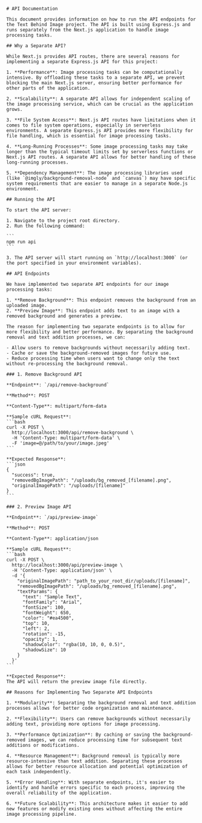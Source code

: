     # API Documentation

    This document provides information on how to run the API endpoints for the Text Behind Image project. The API is built using Express.js and runs separately from the Next.js application to handle image processing tasks.

    ## Why a Separate API?

    While Next.js provides API routes, there are several reasons for implementing a separate Express.js API for this project:

    1. **Performance**: Image processing tasks can be computationally intensive. By offloading these tasks to a separate API, we prevent blocking the main Next.js server, ensuring better performance for other parts of the application.

    2. **Scalability**: A separate API allows for independent scaling of the image processing service, which can be crucial as the application grows.

    3. **File System Access**: Next.js API routes have limitations when it comes to file system operations, especially in serverless environments. A separate Express.js API provides more flexibility for file handling, which is essential for image processing tasks.

    4. **Long-Running Processes**: Some image processing tasks may take longer than the typical timeout limits set by serverless functions or Next.js API routes. A separate API allows for better handling of these long-running processes.

    5. **Dependency Management**: The image processing libraries used (like `@imgly/background-removal-node` and `canvas`) may have specific system requirements that are easier to manage in a separate Node.js environment.

    ## Running the API

    To start the API server:

    1. Navigate to the project root directory.
    2. Run the following command:

    ```
    npm run api
    ```

    3. The API server will start running on `http://localhost:3000` (or the port specified in your environment variables).

    ## API Endpoints

    We have implemented two separate API endpoints for our image processing tasks:

    1. **Remove Background**: This endpoint removes the background from an uploaded image.
    2. **Preview Image**: This endpoint adds text to an image with a removed background and generates a preview.

    The reason for implementing two separate endpoints is to allow for more flexibility and better performance. By separating the background removal and text addition processes, we can:

    - Allow users to remove backgrounds without necessarily adding text.
    - Cache or save the background-removed images for future use.
    - Reduce processing time when users want to change only the text without re-processing the background removal.

    ### 1. Remove Background API

    **Endpoint**: `/api/remove-background`

    **Method**: POST

    **Content-Type**: multipart/form-data

    **Sample cURL Request**:
    ```bash
    curl -X POST \
      http://localhost:3000/api/remove-background \
      -H 'Content-Type: multipart/form-data' \
      -F 'image=@/path/to/your/image.jpeg'
    ```

    **Expected Response**:
    ```json
    {
      "success": true,
      "removedBgImagePath": "/uploads/bg_removed_[filename].png",
      "originalImagePath": "/uploads/[filename]"
    }
    ```

    ### 2. Preview Image API

    **Endpoint**: `/api/preview-image`

    **Method**: POST

    **Content-Type**: application/json

    **Sample cURL Request**:
    ```bash
    curl -X POST \
      http://localhost:3000/api/preview-image \
      -H 'Content-Type: application/json' \
      -d '{
        "originalImagePath": "path_to_your_root_dir/uploads/[filename]",
        "removedBgImagePath": "/uploads/bg_removed_[filename].png",
        "textParams": {
          "text": "Sample Text",
          "fontFamily": "Arial",
          "fontSize": 100,
          "fontWeight": 650,
          "color": "#ea4500",
          "top": 10,
          "left": 2,
          "rotation": -15,
          "opacity": 1,
          "shadowColor": "rgba(10, 10, 0, 0.5)",
          "shadowSize": 10
        }
      }'
    ```

    **Expected Response**:
    The API will return the preview image file directly.

    ## Reasons for Implementing Two Separate API Endpoints

    1. **Modularity**: Separating the background removal and text addition processes allows for better code organization and maintenance.

    2. **Flexibility**: Users can remove backgrounds without necessarily adding text, providing more options for image processing.

    3. **Performance Optimization**: By caching or saving the background-removed images, we can reduce processing time for subsequent text additions or modifications.

    4. **Resource Management**: Background removal is typically more resource-intensive than text addition. Separating these processes allows for better resource allocation and potential optimization of each task independently.

    5. **Error Handling**: With separate endpoints, it's easier to identify and handle errors specific to each process, improving the overall reliability of the application.

    6. **Future Scalability**: This architecture makes it easier to add new features or modify existing ones without affecting the entire image processing pipeline.
